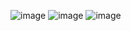 ![image](https://github.com/user-attachments/assets/ff585aaf-365b-4b82-8db5-a7fdc2068183)
![image](https://github.com/user-attachments/assets/5d917772-a054-47aa-9b74-9260e0b12cac)
![image](https://github.com/user-attachments/assets/38af6b6b-e7a4-4539-b5ae-c4ab964b5714)

